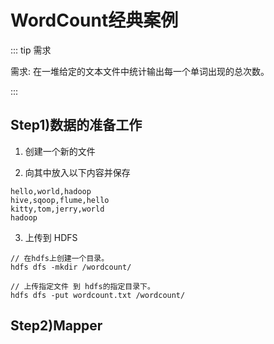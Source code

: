 # WordCount经典案例

::: tip 需求

需求: 在一堆给定的文本文件中统计输出每一个单词出现的总次数。

:::

## Step1)数据的准备工作

1. 创建一个新的文件





2. 向其中放入以下内容并保存

```
hello,world,hadoop
hive,sqoop,flume,hello
kitty,tom,jerry,world
hadoop
```

3. 上传到 HDFS

```
// 在hdfs上创建一个目录。
hdfs dfs -mkdir /wordcount/

// 上传指定文件 到 hdfs的指定目录下。
hdfs dfs -put wordcount.txt /wordcount/
```

## Step2)Mapper